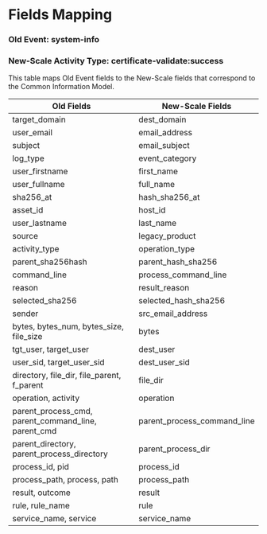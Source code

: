 Fields Mapping
==============

### Old Event: system-info
### New-Scale Activity Type: certificate-validate:success

This table maps Old Event fields to the New-Scale fields that correspond to the Common Information Model.

| Old Fields                                          | New-Scale Fields            |
| --------------------------------------------------- | --------------------------- |
| target_domain                                       | dest_domain                 |
| user_email                                          | email_address               |
| subject                                             | email_subject               |
| log_type                                            | event_category              |
| user_firstname                                      | first_name                  |
| user_fullname                                       | full_name                   |
| sha256_at                                           | hash_sha256_at              |
| asset_id                                            | host_id                     |
| user_lastname                                       | last_name                   |
| source                                              | legacy_product              |
| activity_type                                       | operation_type              |
| parent_sha256hash                                   | parent_hash_sha256          |
| command_line                                        | process_command_line        |
| reason                                              | result_reason               |
| selected_sha256                                     | selected_hash_sha256        |
| sender                                              | src_email_address           |
| bytes, bytes_num, bytes_size, file_size             | bytes                       |
| tgt_user, target_user                               | dest_user                   |
| user_sid, target_user_sid                           | dest_user_sid               |
| directory, file_dir, file_parent, f_parent          | file_dir                    |
| operation, activity                                 | operation                   |
| parent_process_cmd, parent_command_line, parent_cmd | parent_process_command_line |
| parent_directory, parent_process_directory          | parent_process_dir          |
| process_id, pid                                     | process_id                  |
| process_path, process, path                         | process_path                |
| result, outcome                                     | result                      |
| rule, rule_name                                     | rule                        |
| service_name, service                               | service_name                |
